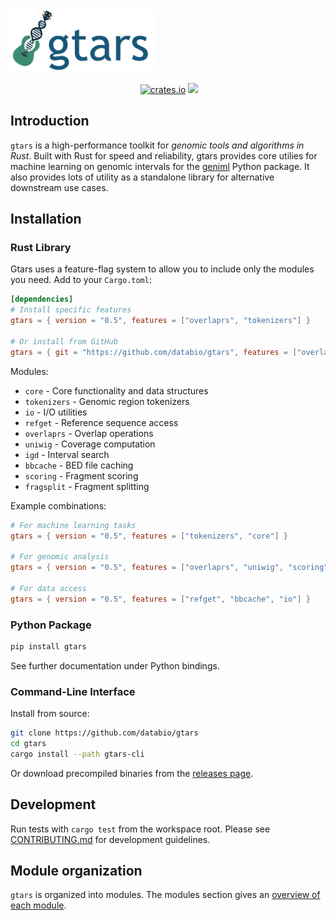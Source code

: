 <p align="center">
<h1><img align="center" src="img/gtars_logo.svg" class="img-header" height="100"></h1>
</p>


<p align="center">
<a href="https://pypi.org/project/gtars"><img src="https://img.shields.io/pypi/v/gtars" alt=""></a>
<a href="https://crates.io/crates/gtars"><img src="https://img.shields.io/crates/v/gtars?&logo=rust" alt="crates.io"></a>
<a href="https://github.com/databio/gtars"><img src="https://img.shields.io/badge/source-github-354a75?logo=github"></a>
</p>



## Introduction

`gtars` is a high-performance toolkit for *genomic tools and algorithms in Rust*. Built with Rust for speed and reliability, gtars provides core utilies for machine learning on genomic intervals for the [geniml](https://github.com/databio/geniml) Python package. It also provides lots of utility as a standalone library for alternative downstream use cases.

## Installation

### Rust Library

Gtars uses a feature-flag system to allow you to include only the modules you need. Add to your `Cargo.toml`:

```toml
[dependencies]
# Install specific features
gtars = { version = "0.5", features = ["overlaprs", "tokenizers"] }

# Or install from GitHub
gtars = { git = "https://github.com/databio/gtars", features = ["overlaprs", "tokenizers"] }
```

Modules:

- `core` - Core functionality and data structures
- `tokenizers` - Genomic region tokenizers
- `io` - I/O utilities
- `refget` - Reference sequence access
- `overlaprs` - Overlap operations
- `uniwig` - Coverage computation
- `igd` - Interval search
- `bbcache` - BED file caching
- `scoring` - Fragment scoring
- `fragsplit` - Fragment splitting


Example combinations:

```toml
# For machine learning tasks
gtars = { version = "0.5", features = ["tokenizers", "core"] }

# For genomic analysis
gtars = { version = "0.5", features = ["overlaprs", "uniwig", "scoring"] }

# For data access
gtars = { version = "0.5", features = ["refget", "bbcache", "io"] }
```

### Python Package

```bash
pip install gtars
```

See further documentation under Python bindings.

### Command-Line Interface

Install from source:
```bash
git clone https://github.com/databio/gtars
cd gtars
cargo install --path gtars-cli
```

Or download precompiled binaries from the [releases page](https://github.com/databio/gtars/releases).


## Development

Run tests with `cargo test` from the workspace root. Please see [CONTRIBUTING.md](https://github.com/databio/gtars/blob/master/CONTRIBUTING.md) for development guidelines.

## Module organization

`gtars` is organized into modules. The modules section gives an [overview of each module](modules.md).
